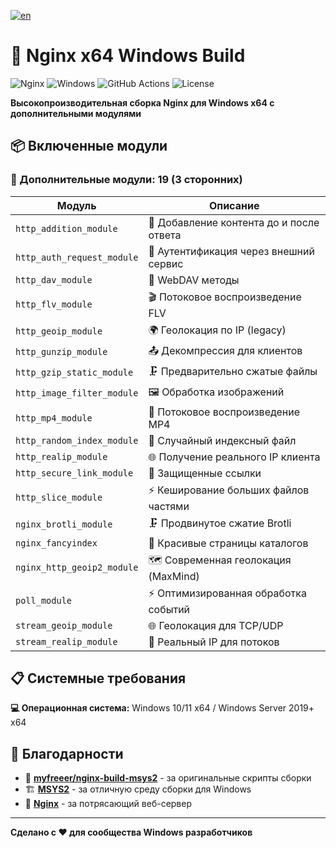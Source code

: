 [![en](https://img.shields.io/badge/lang-en-green.svg)](https://github.com/OSPanel/nginx)

# 🚀 Nginx x64 Windows Build

![Nginx](https://img.shields.io/badge/nginx-%23009639.svg?style=for-the-badge&logo=nginx&logoColor=white)
![Windows](https://img.shields.io/badge/Windows-0078D6?style=for-the-badge&logo=windows&logoColor=white)
![GitHub Actions](https://img.shields.io/badge/github%20actions-%232671E5.svg?style=for-the-badge&logo=githubactions&logoColor=white)
![License](https://img.shields.io/badge/License-BSD%202--Clause-blue.svg?style=for-the-badge)

**Высокопроизводительная сборка Nginx для Windows x64 с дополнительными модулями**

## 📦 Включенные модули

### 🚀 Дополнительные модули: 19 (3 сторонних) 

| Модуль | Описание |
|--------|----------|
| `http_addition_module` | 📝 Добавление контента до и после ответа |
| `http_auth_request_module` | 🔐 Аутентификация через внешний сервис |
| `http_dav_module` | 📂 WebDAV методы |
| `http_flv_module` | 🎬 Потоковое воспроизведение FLV |
| `http_geoip_module` | 🌍 Геолокация по IP (legacy) |
| `http_gunzip_module` | 📤 Декомпрессия для клиентов |
| `http_gzip_static_module` | 🗜️ Предварительно сжатые файлы |
| `http_image_filter_module` | 🖼️ Обработка изображений |
| `http_mp4_module` | 🎥 Потоковое воспроизведение MP4 |
| `http_random_index_module` | 🎲 Случайный индексный файл |
| `http_realip_module` | 🌐 Получение реального IP клиента |
| `http_secure_link_module` | 🔗 Защищенные ссылки |
| `http_slice_module` | ⚡ Кеширование больших файлов частями |
| `nginx_brotli_module` | 🗜️ Продвинутое сжатие Brotli |
| `nginx_fancyindex` | 🎨 Красивые страницы каталогов |
| `nginx_http_geoip2_module` | 🗺️ Современная геолокация (MaxMind) |
| `poll_module` | ⚡ Оптимизированная обработка событий |
| `stream_geoip_module` | 🌐 Геолокация для TCP/UDP |
| `stream_realip_module` | 📡 Реальный IP для потоков |

## 📋 Системные требования

**💻 Операционная система:**  Windows 10/11 x64 / Windows Server 2019+ x64

## 🙏 Благодарности

- 💝 **[myfreeer/nginx-build-msys2](https://github.com/myfreeer/nginx-build-msys2)** - за оригинальные скрипты сборки
- 🏗️ **[MSYS2](https://www.msys2.org/)** - за отличную среду сборки для Windows
- 🌟 **[Nginx](https://nginx.org/)** - за потрясающий веб-сервер

---

**Сделано с ❤️ для сообщества Windows разработчиков**
